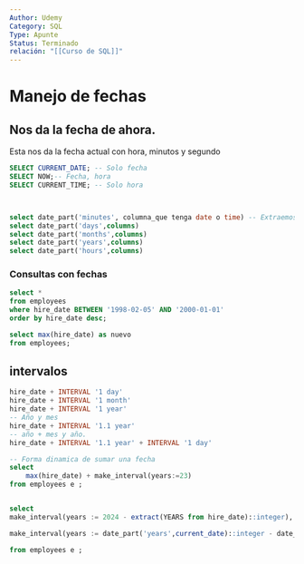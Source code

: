 ```yaml
---
Author: Udemy
Category: SQL
Type: Apunte
Status: Terminado
relación: "[[Curso de SQL]]"
---
```

# Manejo de fechas

## Nos da la fecha de ahora.

Esta nos da la fecha actual con hora, minutos y segundo

```SQL
SELECT CURRENT_DATE; -- Solo fecha
SELECT NOW;-- Fecha, hora 
SELECT CURRENT_TIME; -- Solo hora



select date_part('minutes', columna_que tenga date o time) -- Extraemos una parte de la fecha
select date_part('days',columns)
select date_part('months',columns)
select date_part('years',columns)
select date_part('hours',columns)
```

### Consultas con fechas

```SQL
select * 
from employees
where hire_date BETWEEN '1998-02-05' AND '2000-01-01'
order by hire_date desc;
```


```SQL
select max(hire_date) as nuevo 
from employees;
```


## intervalos

```SQL
hire_date + INTERVAL '1 day'
hire_date + INTERVAL '1 month'
hire_date + INTERVAL '1 year'
-- Año y mes
hire_date + INTERVAL '1.1 year'
-- año + mes y año.
hire_date + INTERVAL '1.1 year' + INTERVAL '1 day'

-- Forma dinamica de sumar una fecha
select
	max(hire_date) + make_interval(years:=23)
from employees e ;


select
make_interval(years := 2024 - extract(YEARS from hire_date)::integer),

make_interval(years := date_part('years',current_date)::integer - date_part('year',hire_date)::integer) as opcion2

from employees e ;


```

